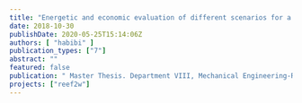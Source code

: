 ```yaml
---
title: "Energetic and economic evaluation of different scenarios for a biogas upgrading and power-to-gas technology at a wastewater treatment plant in Berlin"
date: 2018-10-30
publishDate: 2020-05-25T15:14:06Z
authors: [ "habibi" ]
publication_types: ["7"]
abstract: ""
featured: false
publication: " Master Thesis. Department VIII, Mechanical Engineering-Renewable Energy. Beuth Hochschule für Technik Berlin"
projects: ["reef2w"]
---
```



